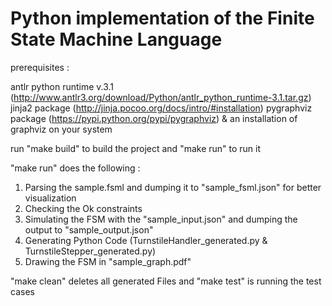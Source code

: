 Python implementation of the Finite State Machine Language
==========================================================

prerequisites : 

antlr python runtime v.3.1 (http://www.antlr3.org/download/Python/antlr_python_runtime-3.1.tar.gz)
jinja2 package (http://jinja.pocoo.org/docs/intro/#installation)
pygraphviz package (https://pypi.python.org/pypi/pygraphviz) & an installation of graphviz on your system


run "make build" to build the project and "make run" to run it

"make run" does the following : 
1) Parsing the sample.fsml and dumping it to "sample_fsml.json" for better visualization
2) Checking the Ok constraints
3) Simulating the FSM with the "sample_input.json" and dumping the output to "sample_output.json"
4) Generating Python Code (TurnstileHandler_generated.py & TurnstileStepper_generated.py)
5) Drawing the FSM in "sample_graph.pdf"

"make clean" deletes all generated Files and "make test" is running the test cases

